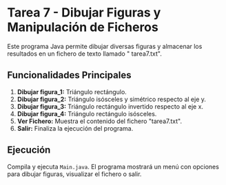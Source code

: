 # Tarea 7 - Dibujar Figuras y Manipulación de Ficheros

Este programa Java permite dibujar diversas figuras y almacenar los resultados en un fichero de texto llamado "
tarea7.txt".

## Funcionalidades Principales

1. **Dibujar figura_1:** Triángulo rectángulo.
2. **Dibujar figura_2:** Triángulo isósceles y simétrico respecto al eje y.
3. **Dibujar figura_3:** Triángulo rectángulo invertido respecto al eje x.
4. **Dibujar figura_4:** Triángulo rectángulo isósceles.
5. **Ver Fichero:** Muestra el contenido del fichero "tarea7.txt".
6. **Salir:** Finaliza la ejecución del programa.

## Ejecución

Compila y ejecuta `Main.java`. El programa mostrará un menú con opciones para dibujar figuras, visualizar el fichero o
salir.

